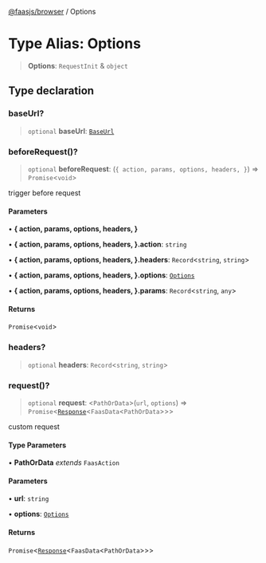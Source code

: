 [@faasjs/browser](../README.md) / Options

# Type Alias: Options

> **Options**: `RequestInit` & `object`

## Type declaration

### baseUrl?

> `optional` **baseUrl**: [`BaseUrl`](BaseUrl.md)

### beforeRequest()?

> `optional` **beforeRequest**: (`{
    action,
    params,
    options,
    headers,
  }`) => `Promise`\<`void`\>

trigger before request

#### Parameters

• **\{
    action,
    params,
    options,
    headers,
  \}**

• **\{
    action,
    params,
    options,
    headers,
  \}.action**: `string`

• **\{
    action,
    params,
    options,
    headers,
  \}.headers**: `Record`\<`string`, `string`\>

• **\{
    action,
    params,
    options,
    headers,
  \}.options**: [`Options`](Options.md)

• **\{
    action,
    params,
    options,
    headers,
  \}.params**: `Record`\<`string`, `any`\>

#### Returns

`Promise`\<`void`\>

### headers?

> `optional` **headers**: `Record`\<`string`, `string`\>

### request()?

> `optional` **request**: \<`PathOrData`\>(`url`, `options`) => `Promise`\<[`Response`](../classes/Response.md)\<`FaasData`\<`PathOrData`\>\>\>

custom request

#### Type Parameters

• **PathOrData** *extends* `FaasAction`

#### Parameters

• **url**: `string`

• **options**: [`Options`](Options.md)

#### Returns

`Promise`\<[`Response`](../classes/Response.md)\<`FaasData`\<`PathOrData`\>\>\>
